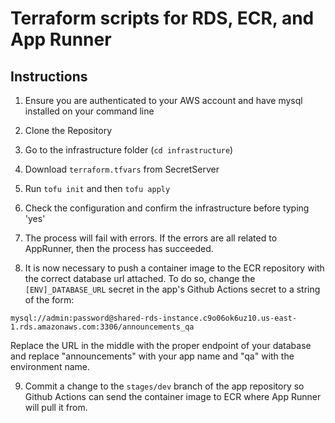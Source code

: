 # Terraform scripts for RDS, ECR, and App Runner


## Instructions

1. Ensure you are authenticated to your AWS account and have mysql installed on your command line

2. Clone the Repository

3. Go to the infrastructure folder (`cd infrastructure`) 

4. Download `terraform.tfvars` from SecretServer

5. Run `tofu init` and then `tofu apply`

6. Check the configuration and confirm the infrastructure before typing 'yes'

7. The process will fail with errors. If the errors are all related to AppRunner, then the process has succeeded.

8. It is now necessary to push a container image to the ECR repository with the correct database url attached. To do so, change the `[ENV]_DATABASE_URL` secret in the app's Github Actions secret to a string of the form:

`mysql://admin:password@shared-rds-instance.c9o06ok6uz10.us-east-1.rds.amazonaws.com:3306/announcements_qa`

Replace the URL in the middle with the proper endpoint of your database and replace "announcements" with your app name and "qa" with the environment name.

9. Commit a change to the `stages/dev` branch of the app repository so Github Actions can send the container image to ECR where App Runner will pull it from. 
